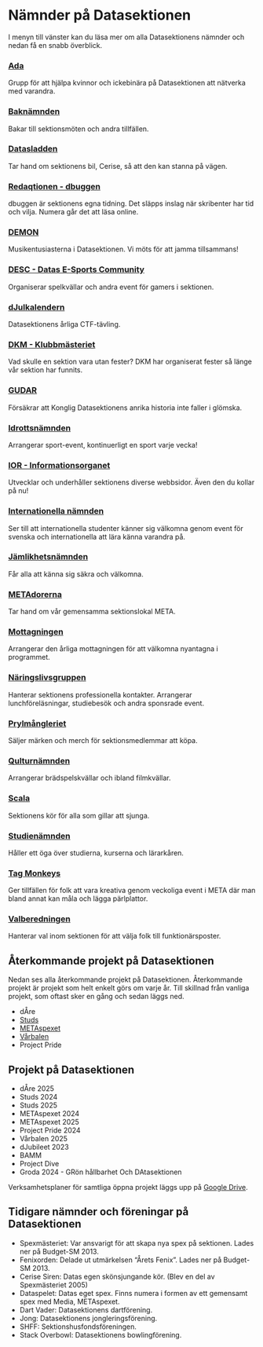 # Nämnder på Datasektionen

I menyn till vänster kan du läsa mer om alla Datasektionens nämnder och nedan få en snabb överblick.

### [Ada](/namnder/ada)

Grupp för att hjälpa kvinnor och ickebinära på Datasektionen att nätverka med varandra.

### [Baknämnden](/namnder/baknamnden)

Bakar till sektionsmöten och andra tillfällen.

### [Datasladden](/namnder/datasladden)

Tar hand om sektionens bil, Cerise, så att den kan stanna på vägen.

### [Redaqtionen - dbuggen](http://dbu.gg)

dbuggen är sektionens egna tidning. Det släpps inslag när skribenter har tid och vilja. Numera går det att läsa online.

### [DEMON](/namnder/demon)

Musikentusiasterna i Datasektionen. Vi möts för att jamma tillsammans!

### [DESC - Datas E-Sports Community](/namnder/desc)

Organiserar spelkvällar och andra event för gamers i sektionen.

### [dJulkalendern](/namnder/djulkalendern)

Datasektionens årliga CTF-tävling. <img style="height: 1em" src="https://djulkalendern.se/images/djuldanke.svg">

### [DKM - Klubbmästeriet](/namnder/dkm)

Vad skulle en sektion vara utan fester? DKM har organiserat fester så länge vår sektion har funnits.

### [GUDAR](/namnder/gudar)

Försäkrar att Konglig Datasektionens anrika historia inte faller i glömska.

### [Idrottsnämnden](/namnder/idrottsnamnden)

Arrangerar sport-event, kontinuerligt en sport varje vecka!

### [IOR - Informationsorganet](/namnder/informationsorganet)

Utvecklar och underhåller sektionens diverse webbsidor. Även den du kollar på nu!

### [Internationella nämnden](/namnder/internationella-namnden)

Ser till att internationella studenter känner sig välkomna genom event för svenska och internationella att lära känna varandra på.

### [Jämlikhetsnämnden](/namnder/jamlikhetsnamnden)

Får alla att känna sig säkra och välkomna.

### [METAdorerna](/namnder/metadorerna)

Tar hand om vår gemensamma sektionslokal META.

### [Mottagningen](/namnder/mottagningen)

Arrangerar den årliga mottagningen för att välkomna nyantagna i programmet.

### [Näringslivsgruppen](/namnder/naringslivsgruppen)

Hanterar sektionens professionella kontakter. Arrangerar lunchföreläsningar, studiebesök och andra sponsrade event.

### [Prylmångleriet](/namnder/prylmangleriet)

Säljer märken och merch för sektionsmedlemmar att köpa.

### [Qulturnämnden](/namnder/qulturnamnden)

Arrangerar brädspelskvällar och ibland filmkvällar.

### [Scala](/namnder/scala)

Sektionens kör för alla som gillar att sjunga.

### [Studienämnden](/namnder/studienamnden)

Håller ett öga över studierna, kurserna och lärarkåren.

### [Tag Monkeys](/namnder/tag-monkeys)

Ger tillfällen för folk att vara kreativa genom veckoliga event i META där man bland annat kan måla och lägga pärlplattor.

### [Valberedningen](/namnder/valberedningen)

Hanterar val inom sektionen för att välja folk till funktionärsposter.

## Återkommande projekt på Datasektionen

Nedan ses alla återkommande projekt på Datasektionen. Återkommande projekt är projekt som helt enkelt görs om varje år. Till skillnad från vanliga projekt, som oftast sker en gång och sedan läggs ned.

- dÅre
- [Studs](https://studieresan.se)
- [METAspexet](http://metaspexet.se)
- [Vårbalen](https://www.facebook.com/dvarbalen/?fref=tag)
- Project Pride

## Projekt på Datasektionen

- dÅre 2025
- Studs 2024
- Studs 2025
- METAspexet 2024
- METAspexet 2025
- Project Pride 2024
- Vårbalen 2025
- dJubileet 2023
- BAMM
- Project Dive
- Groda 2024 - GRön hållbarhet Och DAtasektionen

Verksamhetsplaner för samtliga öppna projekt läggs upp på [Google Drive](https://dsekt.se/vp-projekt).

## Tidigare nämnder och föreningar på Datasektionen

- Spexmästeriet: Var ansvarigt för att skapa nya spex på sektionen. Lades ner på Budget-SM 2013.
- Fenixorden: Delade ut utmärkelsen “Årets Fenix”. Lades ner på Budget-SM 2013.
- Cerise Siren: Datas egen skönsjungande kör. (Blev en del av Spexmästeriet 2005)
- Dataspelet: Datas eget spex. Finns numera i formen av ett gemensamt spex med Media, METAspexet.
- Dart Vader: Datasektionens dartförening.
- Jong: Datasektionens jongleringsförening.
- SHFF: Sektionshusfondsföreningen.
- Stack Overbowl: Datasektionens bowlingförening.

